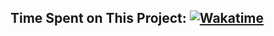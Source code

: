 ## Time Spent on This Project: [![Wakatime](https://wakatime.com/badge/user/df6917f7-6186-4bb8-8288-531f1bfab139/project/078d5669-70d1-434a-8509-7da2b4007420.svg)](https://wakatime.com/@ujjwal2327/projects/jtizhapihy)
